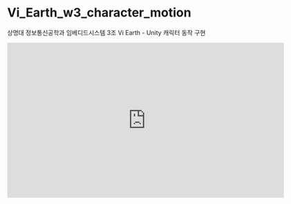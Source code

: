 # Vi_Earth_w3_character_motion
상명대 정보통신공학과 임베디드시스템 3조 Vi Earth - Unity 캐릭터 동작 구현
<iframe width="640" height="360" src="https://youtu.be/9CgZFwSuNXo" frameborder="0" gesture="media" allowfullscreen=""></iframe>
